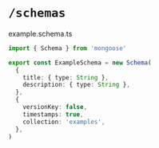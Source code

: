 # `/schemas`

example.schema.ts

```typescript
import { Schema } from 'mongoose'

export const ExampleSchema = new Schema(
  {
    title: { type: String },
    description: { type: String },
  },
  {
    versionKey: false,
    timestamps: true,
    collection: 'examples',
  },
)
```
